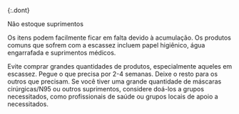{:.dont}

Não estoque suprimentos 

Os itens podem facilmente ficar em falta devido à acumulação.  Os produtos comuns que sofrem com a escassez incluem papel higiênico, água engarrafada e suprimentos médicos.

Evite comprar grandes quantidades de produtos, especialmente aqueles em escassez.  Pegue o que precisa por 2-4 semanas. Deixe o resto para os outros que precisam.  Se você tiver uma grande quantidade de máscaras cirúrgicas/N95 ou outros suprimentos, considere doá-los a grupos necessitados, como profissionais de saúde ou grupos locais de apoio a necessitados.

